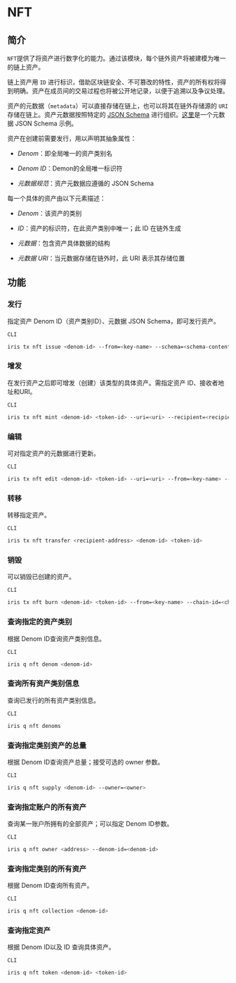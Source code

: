 # NFT

## 简介

`NFT`提供了将资产进行数字化的能力。通过该模块，每个链外资产将被建模为唯一的链上资产。

链上资产用 `ID` 进行标识，借助区块链安全、不可篡改的特性，资产的所有权将得到明确。资产在成员间的交易过程也将被公开地记录，以便于追溯以及争议处理。

资产的元数据（`metadata`）可以直接存储在链上，也可以将其在链外存储源的 `URI` 存储在链上。资产元数据按照特定的 [JSON Schema](https://JSON-Schema.org/) 进行组织。[这里](./nft-metadata.json)是一个元数据 JSON Schema 示例。

资产在创建前需要发行，用以声明其抽象属性：

- _Denom_：即全局唯一的资产类别名
  
- _Denom ID_：Demon的全局唯一标识符

- _元数据规范_：资产元数据应遵循的 JSON Schema

每一个具体的资产由以下元素描述：

- _Denom_：该资产的类别

- _ID_：资产的标识符，在此资产类别中唯一；此 ID 在链外生成

- _元数据_：包含资产具体数据的结构

- _元数据 URI_：当元数据存储在链外时，此 URI 表示其存储位置

## 功能

### 发行

指定资产 Denom ID（资产类别ID）、元数据 JSON Schema，即可发行资产。

`CLI`

```bash
iris tx nft issue <denom-id> --from=<key-name> --schema=<schema-content or path/to/schema.json> --chain-id=<chain-id> --fees=<fee>
```

### 增发

在发行资产之后即可增发（创建）该类型的具体资产。需指定资产 ID、接收者地址和URI。

`CLI`

```bash
iris tx nft mint <denom-id> <token-id> --uri=<uri> --recipient=<recipient> --from=<key-name> --chain-id=<chain-id> --fees=<fee>
```

### 编辑

可对指定资产的元数据进行更新。

`CLI`

```bash
iris tx nft edit <denom-id> <token-id> --uri=<uri> --from=<key-name> --chain-id=<chain-id> --fees=<fee>
```

### 转移

转移指定资产。

`CLI`

```bash
iris tx nft transfer <recipient-address> <denom-id> <token-id>
```

### 销毁

可以销毁已创建的资产。

`CLI`

```bash
iris tx nft burn <denom-id> <token-id> --from=<key-name> --chain-id=<chain-id> --fees=<fee>
```

### 查询指定的资产类别

根据 Denom ID查询资产类别信息。

`CLI`

```bash
iris q nft denom <denom-id>
```

### 查询所有资产类别信息

查询已发行的所有资产类别信息。

`CLI`

```bash
iris q nft denoms
```

### 查询指定类别资产的总量

根据 Denom ID查询资产总量；接受可选的 owner 参数。

`CLI`

```bash
iris q nft supply <denom-id> --owner=<owner>
```

### 查询指定账户的所有资产

查询某一账户所拥有的全部资产；可以指定 Denom ID参数。

`CLI`

```bash
iris q nft owner <address> --denom-id=<denom-id>
```

### 查询指定类别的所有资产

根据 Denom ID查询所有资产。

`CLI`

```bash
iris q nft collection <denom-id>
```

### 查询指定资产

根据 Denom ID以及 ID 查询具体资产。

`CLI`

```bash
iris q nft token <denom-id> <token-id>
```
